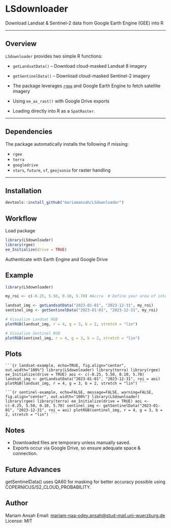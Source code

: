 # LSdownloader

Download Landsat & Sentinel-2 data from Google Earth Engine (GEE) into R

------------------------------------------------------------------------

## Overview

`LSdownloader` provides two simple R functions:

- `getLandsatData()` – Download cloud-masked Landsat 8 imagery  

- `getSentinelData()` – Download cloud-masked Sentinel-2 imagery

- The package leverages [`rgee`](https://github.com/r-spatial/rgee) and
  Google Earth Engine to fetch satellite imagery

- Using `ee_as_rast()` with Google Drive exports

- Loading directly into R as a `SpatRaster`.

------------------------------------------------------------------------

## Dependencies

The package automatically installs the following if missing:

- `rgee`
- `terra`
- `googledrive`
- `stars`, `future`, `sf`, `geojsonio` for raster handling

------------------------------------------------------------------------

## Installation

``` r
devtools::install_github("mariamansah/LSdownloader")
```

## Workflow

Load package

``` r
library(LSdownloader)
library(rgee)
ee_Initialize(drive = TRUE)
```

Authenticate with Earth Engine and Google Drive

## Example

``` r
library(LSdownloader)

my_roi <- c(-0.25, 5.50, 0.10, 5.70) #Accra  # Define your area of interest

landsat_img <- getLandsatData("2023-01-01", "2023-12-31", my_roi)
sentinel_img <- getSentinelData("2023-01-01", "2023-12-31", my_roi)

# Visualize Landsat RGB
plotRGB(landsat_img, r = 4, g = 3, b = 2, stretch = "lin")

# Visualize Sentinel RGB
plotRGB(sentinel_img, r = 4, g = 3, b = 2, stretch = "lin")
```

## Plots

<pre><code>```{r landsat-example, echo=TRUE, fig.align="center", out.width="100%"} library(LSdownloader) library(terra) library(rgee) ee_Initialize(drive = TRUE) aoi <- c(-0.25, 5.50, 0.10, 5.70) landsat_img <- getLandsatData("2023-01-01", "2023-12-31", roi = aoi) plotRGB(landsat_img, r = 4, g = 3, b = 2, stretch = "lin") ```</code></pre>
<pre><code>```{r sentinel-example, echo=FALSE, message=FALSE, warning=FALSE, fig.align="center", out.width="100%"} library(LSdownloader) library(rgee) library(terra) ee_Initialize(drive = TRUE) aoi <- c(-0.25, 5.50, 0.10, 5.70) sentinel_img <- getSentinelData("2023-01-01", "2023-12-31", roi = aoi) plotRGB(sentinel_img, r = 4, g = 3, b = 2, stretch = "lin") ``` </code></pre>

## Notes

- Downloaded files are temporary unless manually saved.
- Exports occur via Google Drive, so ensure adequate space & connection.

## Future Advances

getSentinelData() uses QA60 for masking for better accuracy possible
using COPERNICUS/S2_CLOUD_PROBABILITY.

## Author

Mariam Ansah Email: <mariam-naa-odey.ansah@stud-mail.uni-wuerzburg.de>
License: MIT
